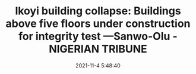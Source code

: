 ---
"title": "Ikoyi building collapse: Buildings above five floors under construction for integrity test —Sanwo-Olu - NIGERIAN TRIBUNE"
"date": "2021-11-4 5:48:40"
"feed_name": "GOOGLENEWSCONSTRUCTION"
"feed_website": "https://news.google.com/search?q=construction%2Bincident&hl=en-US&gl=US&ceid=US:en"
"feed_rss": "https://news.google.com/rss/search?q=construction%2Bincident&hl=en-US&gl=US&ceid=US:en"
"link": "https://tribuneonlineng.com/ikoyi-building-collapse-buildings-above-five-floors-under-construction-for-integrity-test-sanwo-olu/"
"source": "{'href': 'https://tribuneonlineng.com', 'title': 'NIGERIAN TRIBUNE'}"
"file": "_posts/2021-1-1-f2fc9fb57bb3c4a95a2cd5c2167b61f988ca404f.md"
"accident": "1"
"drilling": "0"
"dead": "0"
"injured": "0"
"arrested": "0"
"place": "unknown place"
"where": "unknown site"
"causes": "unknown"
"place_uri": "unknown place"
---